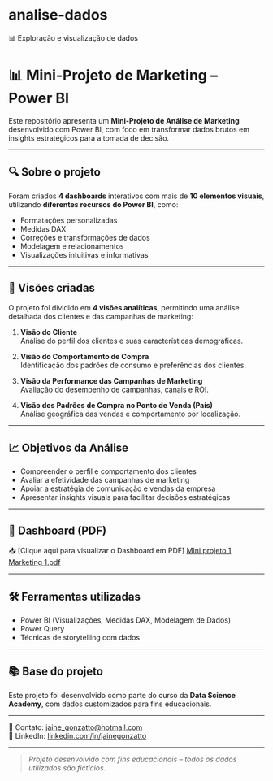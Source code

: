 # analise-dados
📊 Exploração e visualização de dados
# 📊 Mini-Projeto de Marketing – Power BI

Este repositório apresenta um **Mini-Projeto de Análise de Marketing** desenvolvido com Power BI, com foco em transformar dados brutos em insights estratégicos para a tomada de decisão.

---

## 🔍 Sobre o projeto

Foram criados **4 dashboards** interativos com mais de **10 elementos visuais**, utilizando **diferentes recursos do Power BI**, como:

- Formatações personalizadas
- Medidas DAX
- Correções e transformações de dados
- Modelagem e relacionamentos
- Visualizações intuitivas e informativas

---

## 🧠 Visões criadas

O projeto foi dividido em **4 visões analíticas**, permitindo uma análise detalhada dos clientes e das campanhas de marketing:

1. **Visão do Cliente**  
   Análise do perfil dos clientes e suas características demográficas.

2. **Visão do Comportamento de Compra**  
   Identificação dos padrões de consumo e preferências dos clientes.

3. **Visão da Performance das Campanhas de Marketing**  
   Avaliação do desempenho de campanhas, canais e ROI.

4. **Visão dos Padrões de Compra no Ponto de Venda (País)**  
   Análise geográfica das vendas e comportamento por localização.

---

## 📈 Objetivos da Análise

- Compreender o perfil e comportamento dos clientes
- Avaliar a efetividade das campanhas de marketing
- Apoiar a estratégia de comunicação e vendas da empresa
- Apresentar insights visuais para facilitar decisões estratégicas

---

## 📄 Dashboard (PDF)

📥 [Clique aqui para visualizar o Dashboard em PDF] [Mini projeto 1 Marketing 1.pdf](https://github.com/user-attachments/files/20151188/Mini.projeto.1.Marketing.1.pdf)


---

## 🛠️ Ferramentas utilizadas

- Power BI (Visualizações, Medidas DAX, Modelagem de Dados)
- Power Query
- Técnicas de storytelling com dados

---

## 📚 Base do projeto

Este projeto foi desenvolvido como parte do curso da **Data Science Academy**, com dados customizados para fins educacionais.

---

📧 Contato: jaine_gonzatto@hotmail.com  
🔗 LinkedIn: [linkedin.com/in/jainegonzatto](https://www.linkedin.com/in/jainegonzatto/)

---

> *Projeto desenvolvido com fins educacionais – todos os dados utilizados são fictícios.*
